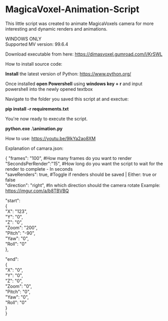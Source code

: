 # MagicaVoxel-Animation-Script
This little script was created to animate MagicaVoxels camera for more interesting and dynamic renders and animations.

WINDOWS ONLY  
Supported MV version: 99.6.4


Download executable from here: https://dimasvoxel.gumroad.com/l/KrSWL

How to install source code:

**Install** the latest version of Python: https://www.python.org/

Once installed **open Powershell** using **windows key + r** and input powershell into the newly opened textbox

Navigate to the folder you saved this script at and exectue:

**pip install -r requirements.txt**

You're now ready to execute the script. 

**python.exe .\animation.py**

How to use: https://youtu.be/9lkYa2ao8XM


Explanation of camara.json:

{
"frames":    "100",       #How many frames do you want to render  
"SecondsPerRender":"15",  #How long do you want the script to wait for the render to complete - In seconds  
"saveRenders": true,      #Toggle if renders should be saved | Either: true or false  
"direction": "right",     #In which direction should the camera rotate Example: https://imgur.com/a/b8TBVBQ  

"start":   
    {   
    "X":   "123",  
    "Y":   "0",  
    "Z":   "0",  
    "Zoom":      "200",  
    "Pitch":     "-90",  
    "Yaw":       "0",  
    "Roll":      "0"  
    },

"end":   
    {   
    "X":     "0",  
    "Y":     "0",   
    "Z":     "0",  
    "Zoom":  "0",  
    "Pitch": "0",  
    "Yaw":   "0",  
    "Roll":  "0"  
    }  
}  
